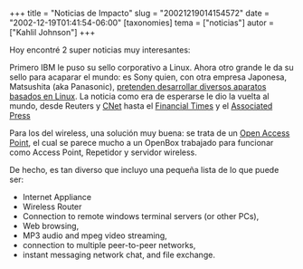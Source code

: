 +++
title = "Noticias de Impacto"
slug = "20021219014154572"
date = "2002-12-19T01:41:54-06:00"
[taxonomies]
tema = ["noticias"]
autor = ["Kahlil Johnson"]
+++

Hoy encontré 2 super noticias muy interesantes:

Primero IBM le puso su sello corporativo a Linux. Ahora otro grande le
da su sello para acaparar el mundo: es Sony quien, con otra empresa
Japonesa, Matsushita (aka Panasonic), [pretenden desarrollar diversos
aparatos basados en
Linux](http://www.linuxdevices.com/news/NS7062354516.html). La noticia
como era de esperarse le dio la vuelta al mundo, desde Reuters y
[CNet](http://news.zdnet.co.uk/story/0,,t269-s2127729,00.html) hasta el
[Financial
Times](http://news.ft.com/servlet/ContentServer?pagename=FT.com/StoryFT/FullStory&c=StoryFT&cid=1039523785796)
y el [Associated Press](http://idg.net/ic_992971_1773_1-3921.html)

<!-- more -->
Para los del wireless, una solución muy buena: se trata de un [Open
Access Point](http://www.linuxdevices.com/news/NS5307814287.html), el
cual se parece mucho a un OpenBox trabajado para funcionar como Access
Point, Repetidor y servidor wireless.

De hecho, es tan diverso que incluyo una pequeña lista de lo que puede
ser:

-   Internet Appliance
-   Wireless Router
-   Connection to remote windows terminal servers (or other PCs),
-   Web browsing,
-   MP3 audio and mpeg video streaming,
-   connection to multiple peer-to-peer networks,
-   instant messaging network chat, and file exchange.

